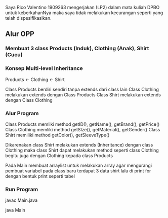 Saya Rico Valentino 1909263 mengerjakan (LP2) dalam mata kuliah DPBO untuk keberkahanNya maka saya tidak melakukan kecurangan seperti yang telah dispesifikasikan.

## Alur OPP
### Membuat 3 class Products (Induk), Clothing (Anak), Shirt (Cucu)

### Konsep Multi-level Inheritance
Products
	<- Clothing
			<- Shirt

Class Products berdiri sendiri tanpa extends dari class lain
Class Clothing melakukan extends dengan Class Products
Class Shirt melakukan extends dengan Class Clothing

### Alur Program
Class Products memliki method getID(), getName(), getBrand(), getPrice()
Class Clothing memliki method getSIze(), getMaterial(), getGender()
Class Shirt memiliki method getColor(), getSleeveType()

Dikarenakan class Shirt melakukan extends (Inheritance) dengan class Clothing maka class Shirt dapat melakukan method seperti class Clothing begitu juga dengan Clothing kepada class Products

Pada Main membuat arraylist untuk melakukan array agar mengurangi pembuat variabel pada class baru
terdapat 3 data shirt lalu di print for dengan bentuk print seperti tabel

### Run Program
javac Main.java

java Main

